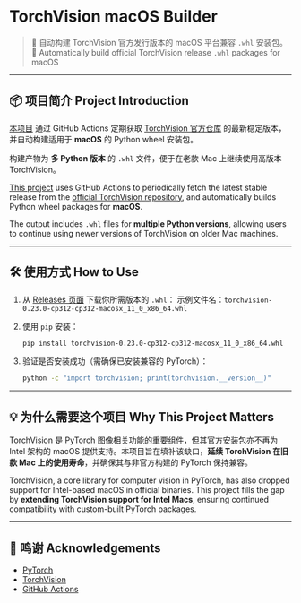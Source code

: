 # TorchVision macOS Builder

> 🔧 自动构建 TorchVision 官方发行版本的 macOS 平台兼容 `.whl` 安装包。
> 🔧 Automatically build official TorchVision release `.whl` packages for macOS

---

## 📦 项目简介 Project Introduction

[本项目](https://github.com/Morton-Li/TorchVision-MacOS-Builder) 通过 GitHub Actions 定期获取 [TorchVision 官方仓库](https://github.com/pytorch/vision) 的最新稳定版本，并自动构建适用于 **macOS** 的 Python wheel 安装包。

构建产物为 **多 Python 版本** 的 `.whl` 文件，便于在老款 Mac 上继续使用高版本 TorchVision。

[This project](https://github.com/Morton-Li/TorchVision-MacOS-Builder) uses GitHub Actions to periodically fetch the latest stable release from the [official TorchVision repository](https://github.com/pytorch/vision), and automatically builds Python wheel packages for **macOS**.

The output includes `.whl` files for **multiple Python versions**, allowing users to continue using newer versions of TorchVision on older Mac machines.

---

## 🛠 使用方式 How to Use

1. 从 [Releases 页面](../../releases) 下载你所需版本的 `.whl`：
   示例文件名：`torchvision-0.23.0-cp312-cp312-macosx_11_0_x86_64.whl`
2. 使用 `pip` 安装：

   ```bash
   pip install torchvision-0.23.0-cp312-cp312-macosx_11_0_x86_64.whl
   ```
3. 验证是否安装成功（需确保已安装兼容的 PyTorch）：

   ```bash
   python -c "import torchvision; print(torchvision.__version__)"
   ```

---

## 💡 为什么需要这个项目 Why This Project Matters

TorchVision 是 PyTorch 图像相关功能的重要组件，但其官方安装包亦不再为 Intel 架构的 macOS 提供支持。本项目旨在填补该缺口，**延续 TorchVision 在旧款 Mac 上的使用寿命**，并确保其与非官方构建的 PyTorch 保持兼容。

TorchVision, a core library for computer vision in PyTorch, has also dropped support for Intel-based macOS in official binaries. This project fills the gap by **extending TorchVision support for Intel Macs**, ensuring continued compatibility with custom-built PyTorch packages.

---

## 🤝 鸣谢 Acknowledgements

* [PyTorch](https://github.com/pytorch/pytorch)
* [TorchVision](https://github.com/pytorch/vision)
* [GitHub Actions](https://github.com/features/actions)
